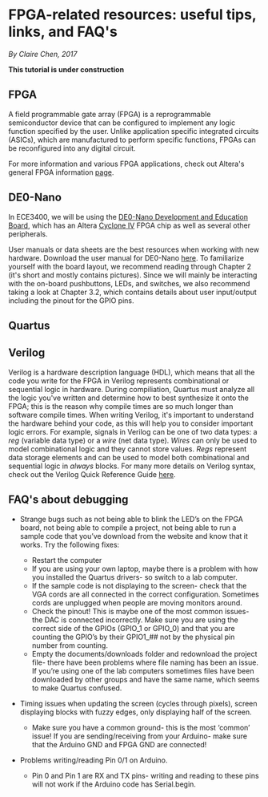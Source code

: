 # FPGA-related resources: useful tips, links, and FAQ's 

*By Claire Chen, 2017*

**This tutorial is under construction**

## FPGA

A field programmable gate array (FPGA) is a reprogrammable semiconductor device that can be configured to implement any logic function specified by the user. Unlike application specific integrated circuits (ASICs), which are manufactured to perform specific functions, FPGAs can be reconfigured into any digital circuit.

For more information and various FPGA applications, check out Altera's general FPGA information [page](https://www.altera.com/products/general/fpga.html).

## DE0-Nano

In ECE3400, we will be using the [DE0-Nano Development and Education Board](http://www.terasic.com.tw/cgi-bin/page/archive.pl?Language=English&CategoryNo=165&No=593&PartNo=1), which has an Altera [Cyclone IV](https://www.altera.com/products/fpga/cyclone-series/cyclone-iv/overview.html) FPGA chip as well as several other peripherals.

User manuals or data sheets are the best resources when working with new hardware. Download the user manual for DE0-Nano [here](https://www.terasic.com.tw/cgi-bin/page/archive_download.pl?Language=English&No=593&FID=75023fa36c9bf8639384f942e65a46f3). To familiarize yourself with the board layout, we recommend reading through Chapter 2 (it's short and mostly contains pictures). Since we will mainly be interacting with the on-board pushbuttons, LEDs, and switches, we also recommend taking a look at Chapter 3.2, which contains details about user input/output including the pinout for the GPIO pins.

## Quartus

## Verilog

Verilog is a hardware description language (HDL), which means that all the code you write for the FPGA in Verilog represents combinational or sequential logic in hardware. During compiliation, Quartus must analyze all the logic you've written and determine how to best synthesize it onto the FPGA; this is the reason why compile times are so much longer than software compile times. When writing Verilog, it's important to understand the hardware behind your code, as this will help you to consider important logic errors. For example, signals in Verilog can be one of two data types: a _reg_ (variable data type) or a _wire_ (net data type). _Wires_ can only be used to model combinational logic and they cannot store values. _Regs_ represent data storage elements and can be used to model both combinational and sequential logic in _always_ blocks. For many more details on Verilog syntax, check out the Verilog Quick Reference Guide [here](http://sutherland-hdl.com/pdfs/verilog_2001_ref_guide.pdf).

## FAQ's about debugging 
* Strange bugs such as not being able to blink the LED’s on the FPGA board, not being able to compile a project, not being able to run a sample code that you’ve download from the website and know that it works.
  Try the following fixes:
  *	Restart the computer
  *	If you are using your own laptop, maybe there is a problem with how you installed the Quartus drivers- so switch to a lab computer.
  *	If the sample code is not displaying to the screen- check that the VGA cords are all connected in the correct configuration. Sometimes cords are unplugged when people are moving monitors around. 
  *	Check the pinout! This is maybe one of the most common issues- the DAC is connected incorrectly. Make sure you are using the correct side of the GPIOs (GPIO_1 or GPIO_0) and that you are counting the GPIO’s by their GPIO1_## not by the physical pin number from counting. 
  *	Empty the documents/downloads folder and redownload the project file- there have been problems where file naming has been an issue. If you’re using one of the lab computers sometimes files have been downloaded by other groups and have the same name, which seems to make Quartus confused. 
  
* Timing issues when updating the screen (cycles through pixels), screen displaying blocks with fuzzy edges, only displaying half of the screen. 
  * Make sure you have a common ground- this is the most ‘common’ issue! If you are sending/receiving from your Arduino- make sure that the Arduino GND and FPGA GND are connected!
* Problems writing/reading Pin 0/1 on Arduino. 
  * Pin 0 and Pin 1 are RX and TX pins- writing and reading to these pins will not work if the Arduino code has Serial.begin.




